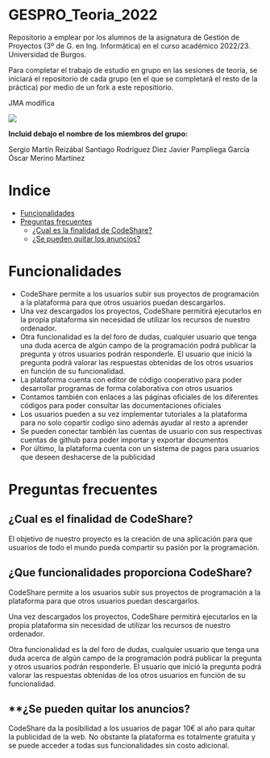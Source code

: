 # **GESPRO_Teoria_2022**
Repositorio a emplear por los alumnos de la asignatura de Gestión de Proyectos (3º de G. en Ing. Informática) en el curso académico 2022/23. Universidad de Burgos.

Para completar el trabajo de estudio en grupo en las sesiones de teoría, se iniciará el repositorio de cada grupo (en el que se completará el resto de la práctica) por medio de un fork a este repositiorio.


JMA modifica

   <p align="left">
   <img src="https://img.shields.io/badge/STATUS-EN%20DESAROLLO-green">
   </p>
   
**Incluid debajo el nombre de los miembros del grupo:**

Sergio Martín Reizábal
Santiago Rodríguez Diez
Javier Pampliega García
Óscar Merino Martínez


# Indice

-   [Funcionalidades](#funcionalidades)
-   [Preguntas frecuentes](#preguntas-frecuentes)
    -   [¿Cual es la finalidad de CodeShare?](#¿cual-es-la-finalidad-de-codeshare)
    -   [¿Se pueden quitar los anuncios?](#¿se-pueden-quitar-los-anuncios)


# Funcionalidades

+ CodeShare permite a los usuarios subir sus proyectos de programación a la plataforma para que otros usuarios puedan descargarlos. 
+ Una vez descargados los proyectos, CodeShare permitirá ejecutarlos en la propia plataforma sin necesidad de utilizar los recursos de nuestro ordenador.
+ Otra funcionalidad es la del foro de dudas, cualquier usuario que tenga una duda acerca de algún campo de la programación podrá publicar la pregunta y otros usuarios podrán responderle. El usuario que inició la pregunta podrá valorar las respuestas obtenidas de los otros usuarios en función de su funcionalidad.
+ La plataforma cuenta con editor de código cooperativo para poder desarrollar programas de forma colaborativa con otros usuarios
+ Contamos también con enlaces a las páginas oficiales de los diferentes códigos para poder consultar las documentaciones oficiales
+ Los usuarios pueden a su vez implementar tutoriales a la plataforma para no solo copartir codigo sino además ayudar al resto a aprender
+ Se pueden conectar también las cuentas de usuario con sus respectivas cuentas de github para poder importar y exportar documentos
+ Por último, la plataforma cuenta con un sistema de pagos para usuarios que deseen deshacerse de la publicidad


# Preguntas frecuentes

## **¿Cual es el finalidad de CodeShare?**
El objetivo de nuestro proyecto es la creación de una aplicación para que usuarios de todo el mundo pueda compartir su pasión por la programación.

## **¿Que funcionalidades proporciona CodeShare?**
CodeShare permite a los usuarios subir sus proyectos de programación a la plataforma para que otros usuarios puedan descargarlos.

Una vez descargados los proyectos, CodeShare permitirá ejecutarlos en la propia plataforma sin necesidad de utilizar los recursos de nuestro ordenador.

Otra funcionalidad es la del foro de dudas, cualquier usuario que tenga una duda acerca de algún campo de la programación podrá publicar la pregunta y otros usuarios podrán responderle. El usuario que inició la pregunta podrá valorar las respuestas obtenidas de los otros usuarios en función de su funcionalidad.


## **¿Se pueden quitar los anuncios?
CodeShare da la posibilidad a los usuarios de pagar 10€ al año para quitar la publicidad de la web.
No obstante la plataforma es totalmente gratuita y se puede acceder a todas sus funcionalidades sin costo adicional.


